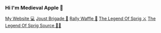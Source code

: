 ### Hi I'm Medieval Apple 🍎

<a href="https://medievalapple.net/">My Website 💻</a>
<a href="https://joust.medievalapple.net/">Joust Brigade 👑</a>
<a href="https://rally.medievalapple.net/">Rally Waffle 🧇</a>
<a href="https://sprig.hackclub.com/gallery/The_Legend_Of_Sprig">The Legend Of Sprig ⚔</a>
<a href="https://github.com/hackclub/sprig/blob/main/games/The_Legend_Of_Sprig.js">The Legend Of Sprig Source 👩‍💻</a>

<!--
**MedievalApple/medievalapple** is a ✨ _special_ ✨ repository because its `README.md` (this file) appears on your GitHub profile.

Here are some ideas to get you started:

- 🔭 I’m currently working on ...
- 🌱 I’m currently learning ...
- 👯 I’m looking to collaborate on ...
- 🤔 I’m looking for help with ...
- 💬 Ask me about ...
- 📫 How to reach me: ...
- 😄 Pronouns: ...
- ⚡ Fun fact: ...
-->
